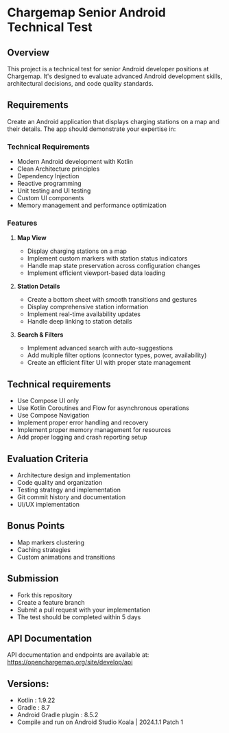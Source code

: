 # Chargemap Senior Android Technical Test

## Overview
This project is a technical test for senior Android developer positions at Chargemap. It's designed to evaluate advanced Android development skills, architectural decisions, and code quality standards.

## Requirements
Create an Android application that displays charging stations on a map and their details. The app should demonstrate your expertise in:

### Technical Requirements
- Modern Android development with Kotlin
- Clean Architecture principles
- Dependency Injection
- Reactive programming
- Unit testing and UI testing
- Custom UI components
- Memory management and performance optimization

### Features
1. **Map View**
   - Display charging stations on a map
   - Implement custom markers with station status indicators
   - Handle map state preservation across configuration changes
   - Implement efficient viewport-based data loading

2. **Station Details**
   - Create a bottom sheet with smooth transitions and gestures
   - Display comprehensive station information
   - Implement real-time availability updates
   - Handle deep linking to station details

3. **Search & Filters**
   - Implement advanced search with auto-suggestions
   - Add multiple filter options (connector types, power, availability)
   - Create an efficient filter UI with proper state management

## Technical requirements
- Use Compose UI only
- Use Kotlin Coroutines and Flow for asynchronous operations
- Use Compose Navigation
- Implement proper error handling and recovery
- Implement proper memory management for resources
- Add proper logging and crash reporting setup

## Evaluation Criteria
- Architecture design and implementation
- Code quality and organization
- Testing strategy and implementation
- Git commit history and documentation
- UI/UX implementation

## Bonus Points
- Map markers clustering
- Caching strategies
- Custom animations and transitions

## Submission
- Fork this repository
- Create a feature branch
- Submit a pull request with your implementation
- The test should be completed within 5 days

## API Documentation
API documentation and endpoints are available at: https://openchargemap.org/site/develop/api

## Versions:
- Kotlin : 1.9.22
- Gradle : 8.7
- Android Gradle plugin : 8.5.2
- Compile and run on Android Studio Koala | 2024.1.1 Patch 1